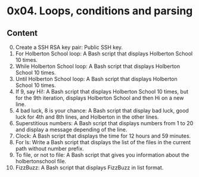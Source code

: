 # 0x04. Loops, conditions and parsing

## Content

0. Create a SSH RSA key pair: Public SSH key.
1. For Holberton School loop: A Bash script that displays Holberton School 10 times.
2. While Holberton School loop: A Bash script that displays Holberton School 10 times.
3. Until Holberton School loop: A Bash script that displays Holberton School 10 times.
4. If 9, say Hi!: A Bash script that displays Holberton School 10 times, but for the 9th iteration, displays Holberton School and then Hi on a new line.
5. 4 bad luck, 8 is your chance: A Bash script that display bad luck, good luck for 4th and 8th lines, and Holberton in the other lines.
6. Superstitious numbers: A Bash script that displays numbers from 1 to 20 and display a message depending of the line.
7. Clock: A Bash script that displays the time for 12 hours and 59 minutes.
8. For ls: Write a Bash script that displays the list of the files in the current path without number prefix.
9. To file, or not to file: A Bash script that gives you information about the holbertonschool file.
10. FizzBuzz: A Bash script that displays FizzBuzz in list format.
